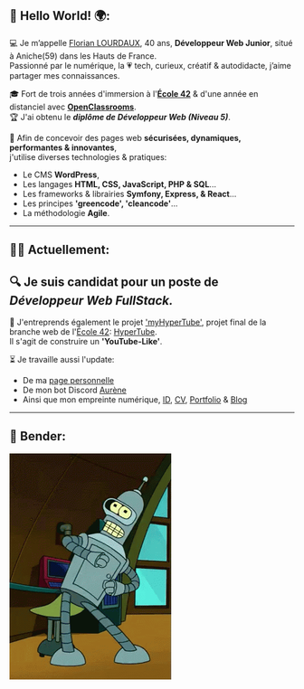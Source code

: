 ##		👋 Hello World! 🌍:  
💻 Je m’appelle [Florian LOURDAUX](https://flourdau.github.io), 40 ans, **Développeur Web Junior**, situé à Aniche(59) dans les Hauts de France.  
Passionné par le numérique, la 💗 tech, curieux, créatif & autodidacte, j’aime partager mes connaissances.  

🎓 Fort de trois années d'immersion à l'**[École 42](https://42.fr/)** & d'une année en distanciel avec **[OpenClassrooms](https://openclassrooms.com/fr/paths/899-developpeur-web)**.  
🏆 J'ai obtenu le ***diplôme de Développeur Web (Niveau 5)***.  

🔧 Afin de concevoir des pages web **sécurisées, dynamiques, performantes & innovantes**,  
j'utilise diverses technologies & pratiques:
- Le CMS **WordPress**,  
- Les langages **HTML, CSS, JavaScript, PHP & SQL**...  
- Les frameworks & librairies **Symfony, Express, & React**... 
- Les principes **'greencode', 'cleancode'**...
- La méthodologie **Agile**.
___  


##		👩‍💻 Actuellement:  
🔍 Je suis candidat pour un poste de ***Développeur Web FullStack.***  
---

📌 J'entreprends également le projet ['myHyperTube'](https://github.com/flourdau/myHyperTube/), projet final de la branche web de l'[École 42](https://42.fr/): [HyperTube](https://github.com/flourdau/myHyperTube/blob/main/hypertube.fr.pdf).  
Il s'agit de construire un **'YouTube-Like'**.  

⏳ Je travaille aussi l'update:
- De ma [page personnelle](https://positive-link.net)
- De mon bot Discord [Aurène](https://github.com/flourdau/aureneBotDiscord)
- Ainsi que mon empreinte numérique, [ID](https://flourdau.github.io), [CV](https://flourdau.github.io/curriculum), [Portfolio](https://flourdau.github.io/portfolio) & [Blog](https://blog.positive-link.net)  
___  


##     🌟 Bender:  
![Bender](https://raw.githubusercontent.com/flourdau/flourdau/main/IMG/00.gif "Bender") 